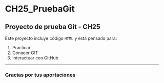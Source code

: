# CH25_PruebaGit
## Proyecto de prueba Git - CH25

Este proyecto incluye código `HTML` y está pensado para:
1. Practicar
2. Conocer GIT
3. Interactuar con GitHub

---

### Gracias por tus aportaciones
